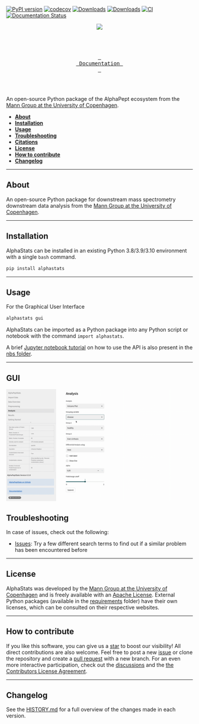 [![PyPI version](https://badge.fury.io/py/alphastats.svg)](https://badge.fury.io/py/alphastats)
[![codecov](https://codecov.io/gh/MannLabs/alphastats/branch/main/graph/badge.svg?token=HY4A0KKLRI)](https://codecov.io/gh/MannLabs/alphastats)
[![Downloads](https://static.pepy.tech/badge/alphastats)](https://pepy.tech/project/alphastats)
[![Downloads](https://static.pepy.tech/badge/alphastats/week)](https://pepy.tech/project/alphastats)
[![CI](https://github.com/MannLabs/alphapeptstats/actions/workflows/python-package.yml/badge.svg)](https://github.com/MannLabs/alphapeptstats/actions/workflows/python-package.yml)
[![Documentation Status](https://readthedocs.org/projects/alphapeptstats/badge/?version=latest)](https://alphapeptstats.readthedocs.io/en/latest/?badge=latest)

<p align="center">
  <img src="https://github.com/MannLabs/alphapeptstats/blob/main/alphastats/misc/alphastats_workflow.png?raw=true" />
</p>


<div align = center>
<br>
<br>

[<kbd> <br> Documentation <br> </kbd>][link]

</div>

<br>
<br>

[link]:https://alphapeptstats.readthedocs.io/en/main/

An open-source Python package of the AlphaPept ecosystem from the [Mann Group at the University of Copenhagen](https://www.biochem.mpg.de/mann).



* [**About**](#about)
* [**Installation**](#installation)
* [**Usage**](#usage)
* [**Troubleshooting**](#troubleshooting)
* [**Citations**](#citations)
* [**License**](#license)
* [**How to contribute**](#how-to-contribute)
* [**Changelog**](#changelog)

---
## About
An open-source Python package for downstream mass spectrometry downstream data analysis from the [Mann Group at the University of Copenhagen](https://www.cpr.ku.dk/research/proteomics/mann/).

---

## Installation

AlphaStats can be installed in an existing Python 3.8/3.9/3.10 environment with a single `bash` command. 

```bash
pip install alphastats
```
---
## Usage

For the Graphical User Interface
 
```bash
alphastats gui
```

AlphaStats can be imported as a Python package into any Python script or notebook with the command `import alphastats`.

A brief [Jupyter notebook tutorial](nbs/workflow_mq.ipynb) on how to use the API is also present in the [nbs folder](nbs).

---

## GUI
![](https://github.com/MannLabs/alphapeptstats/blob/main/misc/volcano.gif)



## Troubleshooting

In case of issues, check out the following:

* [Issues](https://github.com/MannLabs/alphapeptstats/issues): Try a few different search terms to find out if a similar problem has been encountered before

---
## License

AlphaStats was developed by the [Mann Group at the University of Copenhagen](https://www.cpr.ku.dk/research/proteomics/mann/) and is freely available with an [Apache License](LICENSE.txt). External Python packages (available in the [requirements](requirements) folder) have their own licenses, which can be consulted on their respective websites.

---
## How to contribute

If you like this software, you can give us a [star](https://github.com/MannLabs/alphapeptstats/stargazers) to boost our visibility! All direct contributions are also welcome. Feel free to post a new [issue](https://github.com/MannLabs/alphapeptstats/issues) or clone the repository and create a [pull request](https://github.com/MannLabs/alphapeptstats/pulls) with a new branch. For an even more interactive participation, check out the [discussions](https://github.com/MannLabs/alphapeptstats/discussions) and the [the Contributors License Agreement](misc/CLA.md).

---
## Changelog

See the [HISTORY.md](HISTORY.md) for a full overview of the changes made in each version.
